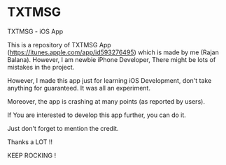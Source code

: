 TXTMSG
======

TXTMSG - iOS App

This is a repository of TXTMSG App (https://itunes.apple.com/app/id593276495) which is made by me (Rajan Balana). However, I am newbie iPhone Developer, There might be lots of mistakes in the project.

However, I made this app just for learning iOS Development, don't take anything for guaranteed. It was all an experiment.

Moreover, the app is crashing at many points (as reported by users). 


If You are interested to develop this app further, you can do it. 

Just don't forget to mention the credit. 

Thanks a LOT !! 

KEEP ROCKING !
